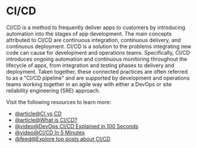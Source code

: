 # CI/CD

CI/CD is a method to frequently deliver apps to customers by introducing automation into the stages of app development. The main concepts attributed to CI/CD are continuous integration, continuous delivery, and continuous deployment. CI/CD is a solution to the problems integrating new code can cause for development and operations teams. Specifically, CI/CD introduces ongoing automation and continuous monitoring throughout the lifecycle of apps, from integration and testing phases to delivery and deployment. Taken together, these connected practices are often referred to as a "CI/CD pipeline" and are supported by development and operations teams working together in an agile way with either a DevOps or site reliability engineering (SRE) approach.

Visit the following resources to learn more:

- [@article@CI vs CD](https://www.atlassian.com/continuous-delivery/principles/continuous-integration-vs-delivery-vs-deployment)
- [@article@What is CI/CD?](https://www.redhat.com/en/topics/devops/what-is-ci-cd)
- [@video@DevOps CI/CD Explained in 100 Seconds](https://www.youtube.com/watch?v=scEDHsr3APg)
- [@video@CI/CD In 5 Minutes](https://www.youtube.com/watch?v=42UP1fxi2SY)
- [@feed@Explore top posts about CI/CD](https://app.daily.dev/tags/cicd?ref=roadmapsh)
